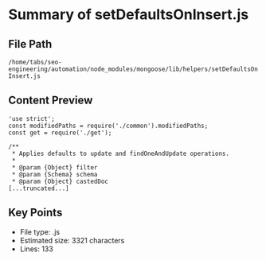 # Summary of setDefaultsOnInsert.js
  
## File Path
`/home/tabs/seo-engineering/automation/node_modules/mongoose/lib/helpers/setDefaultsOnInsert.js`

## Content Preview
```
'use strict';
const modifiedPaths = require('./common').modifiedPaths;
const get = require('./get');

/**
 * Applies defaults to update and findOneAndUpdate operations.
 *
 * @param {Object} filter
 * @param {Schema} schema
 * @param {Object} castedDoc
[...truncated...]
```

## Key Points
- File type: .js
- Estimated size: 3321 characters
- Lines: 133

